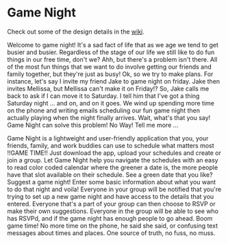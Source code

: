 # Game Night

Check out some of the design details in the [wiki](https://github.com/Dustin-Adler/game_night/wiki).

Welcome to game night! It's a sad fact of life that as we age we tend to get busier and busier. Regardless of the stage of our life we still like to do fun things in our free time, don't we? Ahh, but there's a problem isn't there. All of the most fun things that we want to do involve getting our friends and family together, but they're just as busy! Ok, so we try to make plans. For instance, let's say I invite my friend Jake to game night on friday. Jake then invites Mellissa, but Mellissa can't make it on Friday!? So, Jake calls me back to ask if I can move it to Saturday. I tell him that I've got a thing Saturday night ... and on, and on it goes. We wind up spending more time on the phone and writing emails scheduling our fun game night then actually playing when the night finally arrives. Wait, what's that you say! Game Night can solve this problem! No Way! Tell me more ... 

Game Night is a lightweight and user-friendly application that you, your friends, family, and work buddies can use to schedule what matters most !!GAME TIME!! Just download the app, upload your schedules and create or join a group. Let Game Night help you navigate the schedules with an easy to read color coded calendar where the greener a date is, the more people have that slot available on their schedule. See a green date that you like? Suggest a game night! Enter some basic information about what you want to do that night and voila! Everyone in your group will be notified that you're trying to set up a new game night and have access to the details that you entered. Everyone that's a part of your group can then choose to RSVP or make their own suggestions. Everyone in the group will be able to see who has RSVPd, and if the game night has enough people to go ahead. Boom game time! No more time on the phone, he said she said, or confusing text messages about times and places. One source of truth, no fuss, no muss.
